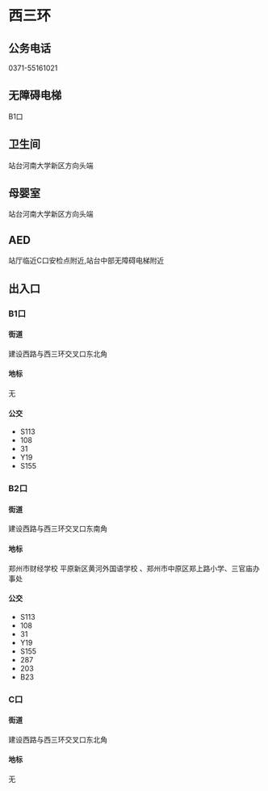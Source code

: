 # 西三环

## 公务电话

0371-55161021

## 无障碍电梯

B1口

## 卫生间

站台河南大学新区方向头端

## 母婴室

站台河南大学新区方向头端

## AED

站厅临近C口安检点附近,站台中部无障碍电梯附近

## 出入口

### B1口

#### 街道

建设西路与西三环交叉口东北角

#### 地标

无

#### 公交

- S113
- 108
- 31
- Y19
- S155

### B2口

#### 街道

建设西路与西三环交叉口东南角

#### 地标

郑州市财经学校 平原新区黄河外国语学校 、郑州市中原区郑上路小学、三官庙办事处

#### 公交

- S113
- 108
- 31
- Y19
- S155
- 287
- 203
- B23

### C口

#### 街道

建设西路与西三环交叉口东北角

#### 地标

无

